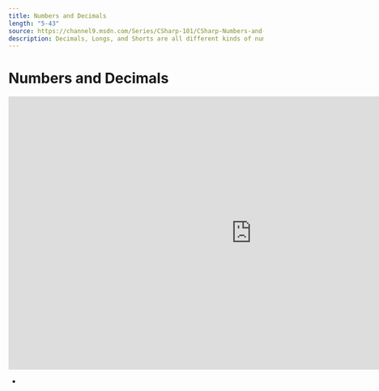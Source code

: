 ```yaml
---
title: Numbers and Decimals
length: "5-43"
source: https://channel9.msdn.com/Series/CSharp-101/CSharp-Numbers-and-Decimals
description: Decimals, Longs, and Shorts are all different kinds of numbers you can use with C# and .NET when you've outgrown Integers. We'll explore the different kinds of numbers and how they behave.
---
```

# Numbers and Decimals

<iframe src="https://channel9.msdn.com/Series/CSharp-101/CSharp-Numbers-and-Decimals/player?format=html5" width="960" height="540" allowFullScreen frameBorder="0" title="C#: Numbers and Decimals [7 of 19] - Microsoft Channel 9 Video"></iframe>

- 

